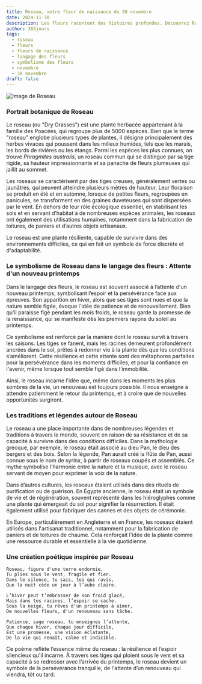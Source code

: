 ```yaml
---
title: Roseau, votre fleur de naissance du 30 novembre
date: 2024-11-30
description: Les fleurs racontent des histoires profondes. Découvrez Roseau, votre fleur de naissance du 30 novembre, ses symboles et récits fascinants. Plongez dans sa signification et son langage unique dans l'art floral.
author: 365jours
tags:
  - roseau
  - fleurs
  - fleurs de naissance
  - langage des fleurs
  - symbolisme des fleurs
  - novembre
  - 30 novembre
draft: false
---
```



![Image de Roseau](https://cdn.pixabay.com/photo/2015/12/11/11/01/leaves-1087952_640.jpg#center)


### Portrait botanique de Roseau

Le roseau (ou "Dry Grasses") est une plante herbacée appartenant à la famille des Poacées, qui regroupe plus de 5000 espèces. Bien que le terme "roseau" englobe plusieurs types de plantes, il désigne principalement des herbes vivaces qui poussent dans les milieux humides, tels que les marais, les bords de rivières ou les étangs. Parmi les espèces les plus connues, on trouve _Phragmites australis_, un roseau commun qui se distingue par sa tige rigide, sa hauteur impressionnante et sa panache de fleurs plumeuses qui jaillit au sommet.

Les roseaux se caractérisent par des tiges creuses, généralement vertes ou jaunâtres, qui peuvent atteindre plusieurs mètres de hauteur. Leur floraison se produit en été et en automne, lorsque de petites fleurs, regroupées en panicules, se transforment en des graines duveteuses qui sont dispersées par le vent. En dehors de leur rôle écologique essentiel, en stabilisant les sols et en servant d’habitat à de nombreuses espèces animales, les roseaux ont également des utilisations humaines, notamment dans la fabrication de toitures, de paniers et d’autres objets artisanaux.

Le roseau est une plante résiliente, capable de survivre dans des environnements difficiles, ce qui en fait un symbole de force discrète et d'adaptabilité.

### Le symbolisme de Roseau dans le langage des fleurs : Attente d'un nouveau printemps

Dans le langage des fleurs, le roseau est souvent associé à l’attente d'un nouveau printemps, symbolisant l’espoir et la persévérance face aux épreuves. Son apparition en hiver, alors que ses tiges sont nues et que la nature semble figée, évoque l'idée de patience et de renouvellement. Bien qu’il paraisse figé pendant les mois froids, le roseau garde la promesse de la renaissance, qui se manifeste dès les premiers rayons du soleil au printemps.

Ce symbolisme est renforcé par la manière dont le roseau survit à travers les saisons. Les tiges se fanent, mais les racines demeurent profondément ancrées dans le sol, prêtes à redonner vie à la plante dès que les conditions s’améliorent. Cette résilience et cette attente sont des métaphores parfaites pour la persévérance dans les moments difficiles, et pour la confiance en l'avenir, même lorsque tout semble figé dans l’immobilité.

Ainsi, le roseau incarne l’idée que, même dans les moments les plus sombres de la vie, un renouveau est toujours possible. Il nous enseigne à attendre patiemment le retour du printemps, et à croire que de nouvelles opportunités surgiront.

### Les traditions et légendes autour de Roseau

Le roseau a une place importante dans de nombreuses légendes et traditions à travers le monde, souvent en raison de sa résistance et de sa capacité à survivre dans des conditions difficiles. Dans la mythologie grecque, par exemple, le roseau était associé au dieu Pan, le dieu des bergers et des bois. Selon la légende, Pan aurait créé la flûte de Pan, aussi connue sous le nom de syrinx, à partir de roseaux coupés et assemblés. Ce mythe symbolise l’harmonie entre la nature et la musique, avec le roseau servant de moyen pour exprimer la voix de la nature.

Dans d’autres cultures, les roseaux étaient utilisés dans des rituels de purification ou de guérison. En Égypte ancienne, le roseau était un symbole de vie et de régénération, souvent représenté dans les hiéroglyphes comme une plante qui émergeait du sol pour signifier la résurrection. Il était également utilisé pour fabriquer des cannes et des objets de cérémonie.

En Europe, particulièrement en Angleterre et en France, les roseaux étaient utilisés dans l'artisanat traditionnel, notamment pour la fabrication de paniers et de toitures de chaume. Cela renforçait l'idée de la plante comme une ressource durable et essentielle à la vie quotidienne.

### Une création poétique inspirée par Roseau

```
Roseau, figure d'une terre endormie,
Tu plies sous le vent, fragile et fier.
Dans le silence, tu sais, toi qui ravis,
Que la nuit cède un jour à l’aube claire.

L’hiver peut t’embrasser de son froid glacé,
Mais dans tes racines, l’espoir se cache.
Sous la neige, tu rêves d'un printemps à aimer,
De nouvelles fleurs, d'un renouveau sans tâche.

Patience, sage roseau, tu enseignes l’attente,
Que chaque hiver, chaque jour difficile,
Est une promesse, une vision éclatante,
De la vie qui renaît, calme et indicible.
```

Ce poème reflète l’essence même du roseau : la résilience et l’espoir silencieux qu'il incarne. À travers ses tiges qui ploient sous le vent et sa capacité à se redresser avec l’arrivée du printemps, le roseau devient un symbole de la persévérance tranquille, de l'attente d’un renouveau qui viendra, tôt ou tard.
